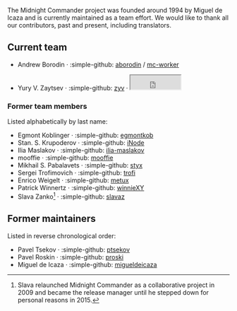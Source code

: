 The Midnight Commander project was founded around 1994 by Miguel de Icaza and is currently maintained as a team effort. We would like to thank all our contributors, past and present, including translators.

## Current team

* Andrew Borodin · :simple-github: [aborodin](https://github.com/aborodin) / [mc-worker](https://github.com/mc-worker)

* Yury V. Zaytsev · :simple-github: [zyv](https://github.com/zyv) · <iframe id="github-sponsors-iframe" src="https://github.com/sponsors/zyv/button" title="Sponsor Yury" height="32" width="114"></iframe>

### Former team members

Listed alphabetically by last name:

* Egmont Koblinger · :simple-github: [egmontkob](https://github.com/egmontkob)
* Stan. S. Krupoderov · :simple-github: [iNode](https://github.com/iNode)
* Ilia Maslakov · :simple-github: [ilia-maslakov](https://github.com/ilia-maslakov)
* mooffie · :simple-github: [mooffie](https://github.com/mooffie)
* Mikhail S. Pabalavets · :simple-github: [styx](https://github.com/styx)
* Sergei Trofimovich · :simple-github: [trofi](https://github.com/trofi)
* Enrico Weigelt · :simple-github: [metux](https://github.com/metux)
* Patrick Winnertz · :simple-github: [winnieXY](https://github.com/winnieXY)
* Slava Zanko[^1] · :simple-github: [slavaz](https://github.com/slavaz)

[^1]: Slava relaunched Midnight Commander as a collaborative project in 2009 and became the release manager until he stepped down for personal reasons in 2015.

## Former maintainers

Listed in reverse chronological order:

* Pavel Tsekov · :simple-github: [ptsekov](https://github.com/ptsekov)
* Pavel Roskin · :simple-github: [proski](https://github.com/proski)
* Miguel de Icaza · :simple-github: [migueldeicaza](https://github.com/migueldeicaza)
